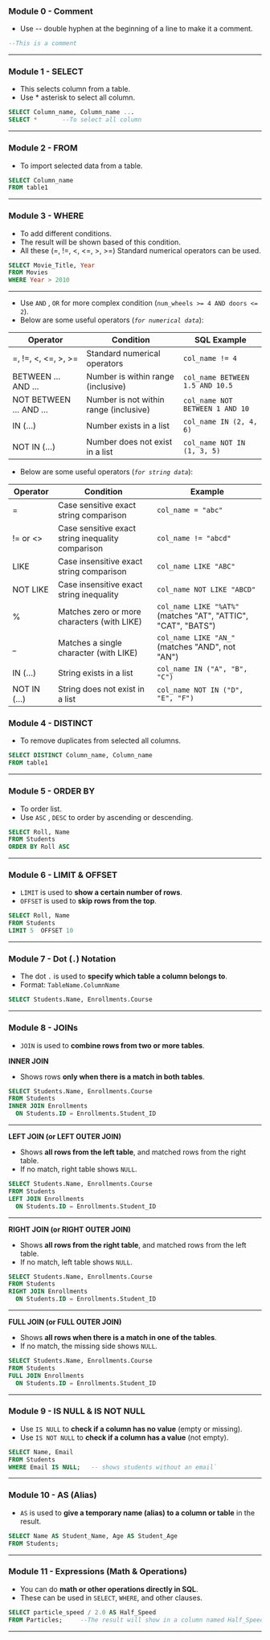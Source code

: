 
### Module 0 - Comment
- Use -- double hyphen at the beginning of a line to make it a comment.
```SQL
--This is a comment
```
---
### Module 1 - SELECT
- This selects column from a table.
- Use * asterisk to select all column. 
```SQL
SELECT Column_name, Column_name ...
SELECT *       --To select all column
```
---
### Module 2 - FROM
- To import selected data from a table.
```SQL
SELECT Column_name
FROM table1
```
---
### Module 3 - WHERE
- To add different conditions.
- The result will be shown based of this condition.
- All these (=, !=, <, <=, >, >=) Standard numerical operators can be used.
```SQL
SELECT Movie_Title, Year
FROM Movies
WHERE Year > 2010
```
---
- Use `AND` , `OR` for more complex condition (`num_wheels >= 4 AND doors <= 2`).
- Below are some useful operators (*`for numerical data`*):

| Operator            | Condition                              | SQL Example                     |
| ------------------- | -------------------------------------- | ------------------------------- |
| =, !=, <, <=, >, >= | Standard numerical operators           | `col_name != 4`                 |
| BETWEEN … AND …     | Number is within range (inclusive)     | `col_name BETWEEN 1.5 AND 10.5` |
| NOT BETWEEN … AND … | Number is not within range (inclusive) | `col_name NOT BETWEEN 1 AND 10` |
| IN (…)              | Number exists in a list                | `col_name IN (2, 4, 6)`         |
| NOT IN (…)          | Number does not exist in a list        | `col_name NOT IN (1, 3, 5)`     |
- Below are some useful operators (*`for string data`*):

| Operator   | Condition                                         | Example                                                       |
| ---------- | ------------------------------------------------- | ------------------------------------------------------------- |
| =          | Case sensitive exact string comparison            | `col_name = "abc"`                                            |
| != or <>   | Case sensitive exact string inequality comparison | `col_name != "abcd"`                                          |
| LIKE       | Case insensitive exact string comparison          | `col_name LIKE "ABC"`                                         |
| NOT LIKE   | Case insensitive exact string inequality          | `col_name NOT LIKE "ABCD"`                                    |
| %          | Matches zero or more characters (with LIKE)       | `col_name LIKE "%AT%"` (matches "AT", "ATTIC", "CAT", "BATS") |
| _          | Matches a single character (with LIKE)            | `col_name LIKE "AN_"` (matches "AND", not "AN")               |
| IN (…)     | String exists in a list                           | `col_name IN ("A", "B", "C")`                                 |
| NOT IN (…) | String does not exist in a list                   | `col_name NOT IN ("D", "E", "F")`                             |
### Module 4 - DISTINCT
- To remove duplicates from selected all columns.
```SQL
SELECT DISTINCT Column_name, Column_name
FROM table1
```
---
### Module 5 - ORDER BY
- To order list.
- Use `ASC` , `DESC` to order by ascending or descending.
```SQL
SELECT Roll, Name
FROM Students
ORDER BY Roll ASC
```
---
### Module 6 - LIMIT & OFFSET
- `LIMIT` is used to **show a certain number of rows**.
- `OFFSET` is used to **skip rows from the top**.
```SQL
SELECT Roll, Name
FROM Students 
LIMIT 5  OFFSET 10  
```
---
### Module 7 - Dot (`.`) Notation
- The dot `.` is used to **specify which table a column belongs to**.
- Format: `TableName.ColumnName`
```SQL
SELECT Students.Name, Enrollments.Course 
```
---
### Module 8 - JOINs
- `JOIN` is used to **combine rows from two or more tables**.

**INNER JOIN**
- Shows rows **only when there is a match in both tables**.
```SQL
SELECT Students.Name, Enrollments.Course  
FROM Students  
INNER JOIN Enrollments  
  ON Students.ID = Enrollments.Student_ID 
```
---

**LEFT JOIN (or LEFT OUTER JOIN)**
- Shows **all rows from the left table**, and matched rows from the right table.
- If no match, right table shows `NULL`.
```SQL
SELECT Students.Name, Enrollments.Course  
FROM Students  
LEFT JOIN Enrollments  
  ON Students.ID = Enrollments.Student_ID 
```
---

**RIGHT JOIN (or RIGHT OUTER JOIN)**
- Shows **all rows from the right table**, and matched rows from the left table.
- If no match, left table shows `NULL`.
```SQL
SELECT Students.Name, Enrollments.Course  
FROM Students  
RIGHT JOIN Enrollments  
  ON Students.ID = Enrollments.Student_ID 
```
---

**FULL JOIN (or FULL OUTER JOIN)**
- Shows **all rows when there is a match in one of the tables**.
- If no match, the missing side shows `NULL`.
```SQL
SELECT Students.Name, Enrollments.Course  
FROM Students  
FULL JOIN Enrollments  
  ON Students.ID = Enrollments.Student_ID 
```
---
### Module 9 - IS NULL & IS NOT NULL
- Use `IS NULL` to **check if a column has no value** (empty or missing).
- Use `IS NOT NULL` to **check if a column has a value** (not empty).
```SQL
SELECT Name, Email
FROM Students
WHERE Email IS NULL;   -- shows students without an email`
```
---
### Module 10 - AS (Alias)
- `AS` is used to **give a temporary name (alias) to a column or table** in the result.
```SQL
SELECT Name AS Student_Name, Age AS Student_Age
FROM Students;
```
---
### Module 11 - Expressions (Math & Operations)
- You can do **math or other operations directly in SQL**.
- These can be used in `SELECT`, `WHERE`, and other clauses.
```SQL
SELECT particle_speed / 2.0 AS Half_Speed
FROM Particles;     --The result will show in a column named Half_Speed
```
---
